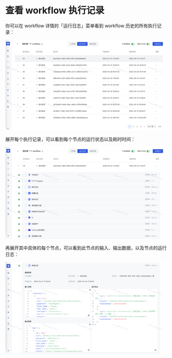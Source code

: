 # 查看 workflow 执行记录

你可以在 workflow 详情的「运行日志」菜单看到 workflow 历史的所有执行记录：

![](../static/boxcnkhZ23EdgEt5QufUK13ab3b.png)

展开每个执行记录，可以看到每个节点的运行状态以及耗时时间：

![](../static/boxcnE7vfjl37LKpcSrVJUor0ec.png)

再展开其中具体的每个节点，可以看到此节点的输入、输出数据，以及节点的运行日志：

![](../static/boxcnuV07jyd6fANgJasGEoHRWC.png)

